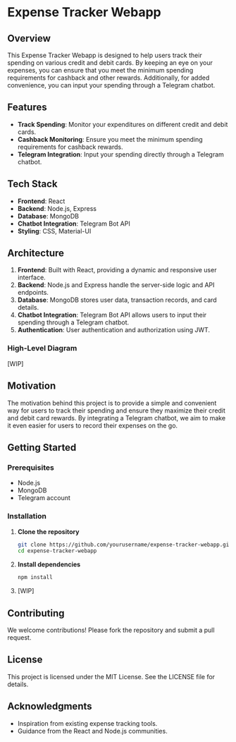 # Expense Tracker Webapp

## Overview

This Expense Tracker Webapp is designed to help users track their spending on various credit and debit cards. By keeping an eye on your expenses, you can ensure that you meet the minimum spending requirements for cashback and other rewards. Additionally, for added convenience, you can input your spending through a Telegram chatbot.

## Features

- **Track Spending**: Monitor your expenditures on different credit and debit cards.
- **Cashback Monitoring**: Ensure you meet the minimum spending requirements for cashback rewards.
- **Telegram Integration**: Input your spending directly through a Telegram chatbot.

## Tech Stack

- **Frontend**: React
- **Backend**: Node.js, Express
- **Database**: MongoDB
- **Chatbot Integration**: Telegram Bot API
- **Styling**: CSS, Material-UI

## Architecture

1. **Frontend**: Built with React, providing a dynamic and responsive user interface.
2. **Backend**: Node.js and Express handle the server-side logic and API endpoints.
3. **Database**: MongoDB stores user data, transaction records, and card details.
4. **Chatbot Integration**: Telegram Bot API allows users to input their spending through a Telegram chatbot.
5. **Authentication**: User authentication and authorization using JWT.

### High-Level Diagram

[WIP]


## Motivation

The motivation behind this project is to provide a simple and convenient way for users to track their spending and ensure they maximize their credit and debit card rewards. By integrating a Telegram chatbot, we aim to make it even easier for users to record their expenses on the go.

## Getting Started

### Prerequisites

- Node.js
- MongoDB
- Telegram account

### Installation

1. **Clone the repository**
   ```bash
   git clone https://github.com/yourusername/expense-tracker-webapp.git
   cd expense-tracker-webapp

2. **Install dependencies**
    ```bash
    npm install

3. [WIP]

## Contributing
We welcome contributions! Please fork the repository and submit a pull request.

## License
This project is licensed under the MIT License. See the LICENSE file for details.

## Acknowledgments
- Inspiration from existing expense tracking tools.
- Guidance from the React and Node.js communities.
